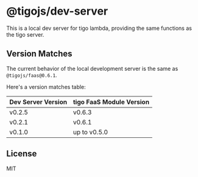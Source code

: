 # @tigojs/dev-server

This is a local dev server for tigo lambda, providing the same functions as the tigo server.

## Version Matches

The current behavior of the local development server is the same as `@tigojs/faas@0.6.1`.

Here's a version matches table:

| Dev Server Version | tigo FaaS Module Version |
| ------------------ | ------------------------ |
| v0.2.5             | v0.6.3                   |
| v0.2.1             | v0.6.1                   |
| v0.1.0             | up to v0.5.0             |

## License

MIT
